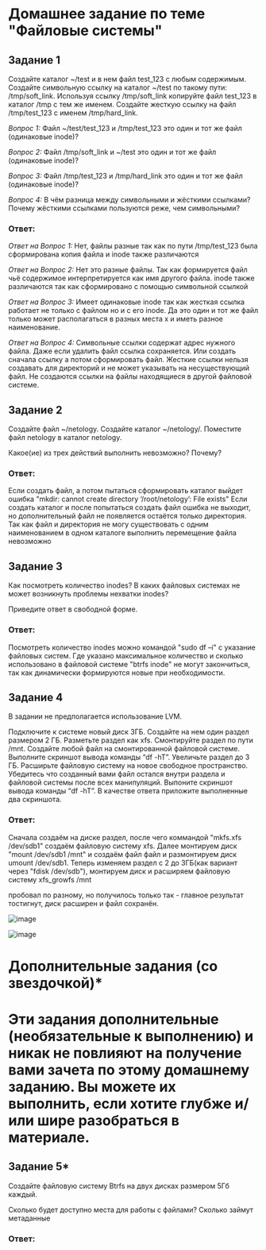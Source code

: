 # Домашнее задание по теме "Файловые системы"

## Задание 1

Создайте каталог ~/test и в нем файл test_123 с любым содержимым.
Создайте символьную ссылку на каталог ~/test по такому пути: /tmp/soft_link.
Используя ссылку /tmp/soft_link копируйте файл test_123 в каталог /tmp с тем же именем. Создайте жесткую ссылку на файл /tmp/test_123 с именем /tmp/hard_link.

*Вопрос 1:* Файл ~/test/test_123 и /tmp/test_123 это один и тот же файл (одинаковые inode)?

*Вопрос 2:* Файл /tmp/soft_link и ~/test это один и тот же файл (одинаковые inode)?

*Вопрос 3:* Файл /tmp/test_123 и /tmp/hard_link это один и тот же файл (одинаковые inode)?

*Вопрос 4:* В чём разница между символьными и жёсткими ссылками? Почему жёсткими ссылками пользуются реже, чем символьными?

### Ответ: 

*Ответ на Вопрос 1:* Нет, файлы разные так как по пути /tmp/test_123 была сформирована копия файла и inode также различаются

*Ответ на Вопрос 2:* Нет это разные файлы. Так как формируется файл чьё содержимое интерпретируется как имя другого файла. inode также различаются так как сформировано с помощью символьной ссылкой

*Ответ на Вопрос 3:* Имеет одинаковые inode так как жесткая ссылка работает не только с файлом но и с его inode. Да это один и тот же файл только может располагаться в разных места х и иметь разное наименование.

*Ответ на Вопрос 4:* Символьные ссылки содержат адрес нужного файла. Даже если удалить файл ссылка сохраняется. Или создать сначала ссылку а потом сформировать файл. Жесткие ссылки нельзя создавать для директорий и не может указывать на несуществующий файл. Не создаются ссылки на файлы находящиеся в другой файловой системе. 

## Задание 2

Создайте файл ~/netology.
Создайте каталог ~/netology/.
Поместите файл netology в каталог netology.

Какое(ие) из трех действий выполнить невозможно? Почему?


### Ответ: 

Если создать файл, а потом пытаться сформировать каталог выйдет ошибка "mkdir: cannot create directory ‘/root/netology’: File exists"
Если создать каталог и после попытаться создать файл ошибка не выходит, но дополнительный файл не появляется остаётся только директория.
Так как файл и директория не могу существовать с одним наименованием в одном каталоге выполнить перемещение файла невозможно

## Задание 3

Как посмотреть количество inodes?
В каких файловых системах не может возникнуть проблемы нехватки inodes?

Приведите ответ в свободной форме.


### Ответ: 

Посмотреть количество inodes можно командой "sudo df –i" с указание файловых систем. Где указано максимальное количество и сколько использовано
в файловой системе "btrfs inode" не могут закончиться, так как динамически формируются новые при необходимости.


## Задание 4

В задании не предполагается использование LVM.

Подключите к системе новый диск 3ГБ.
Создайте на нем один раздел размером 2 ГБ.
Разметьте раздел как xfs.
Смонтируйте раздел по пути /mnt. Создайте любой файл на смонтированной файловой системе. Выполните скриншот вывода команды “df -hT”.
Увеличьте раздел до 3 ГБ.
Расширьте файловую систему на новое свободное пространство.
Убедитесь что созданный вами файл остался внутри раздела и файловой системы после всех манипуляций.
Выпоните скриншот вывода команды “df -hT”.
В качестве ответа приложите выполненные два скриншота.


### Ответ: 

Сначала создаём на диске раздел, после чего коммандой "mkfs.xfs /dev/sdb1" создаём файловую систему xfs. Далее монтируем диск "mount /dev/sdb1 /mnt" и создаём файл файл и размонтируем диск umount /dev/sdb1. Теперь изменяем раздел с 2 до 3ГБ(как вариант через "fdisk /dev/sdb"), монтируем диск и расширяем файловую систему xfs_growfs /mnt

пробовал по разному, но получилось только так - главное результат тостигнут, диск расширен и файл сохранён.

![image](https://user-images.githubusercontent.com/121933872/218520308-e24b0a15-fd52-4b2c-98b0-1512c334f6fe.png)

![image](https://user-images.githubusercontent.com/121933872/218526717-503b8183-9288-4d4a-b539-32a9e5ec9a13.png)





# Дополнительные задания (со звездочкой)*
# Эти задания дополнительные (необязательные к выполнению) и никак не повлияют на получение вами зачета по этому домашнему заданию. Вы можете их выполнить, если хотите глубже и/или шире разобраться в материале.

## Задание 5*

Создайте файловую систему Btrfs на двух дисках размером 5Гб каждый.

Сколько будет доступно места для работы с файлами? Сколько займут метаданные


### Ответ: 


